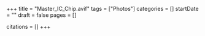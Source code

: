 +++
title = "Master_IC_Chip.avif"
tags = ["Photos"]
categories = []
startDate = ""
draft = false
pages = []

citations = []
+++
